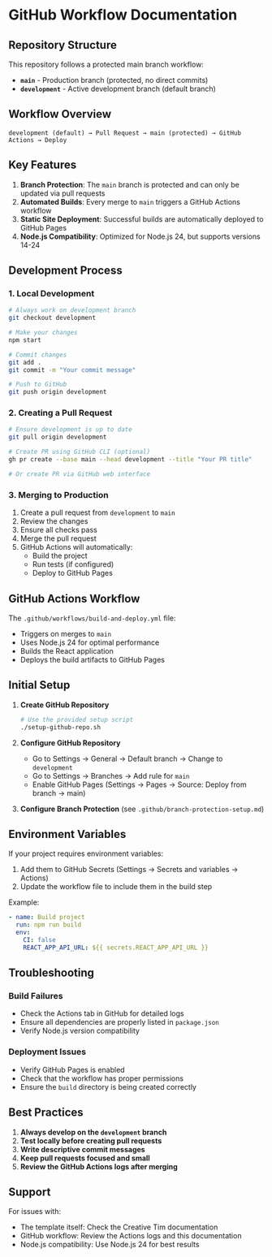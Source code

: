 # GitHub Workflow Documentation

## Repository Structure

This repository follows a protected main branch workflow:

- **`main`** - Production branch (protected, no direct commits)
- **`development`** - Active development branch (default branch)

## Workflow Overview

```
development (default) → Pull Request → main (protected) → GitHub Actions → Deploy
```

## Key Features

1. **Branch Protection**: The `main` branch is protected and can only be updated via pull requests
2. **Automated Builds**: Every merge to `main` triggers a GitHub Actions workflow
3. **Static Site Deployment**: Successful builds are automatically deployed to GitHub Pages
4. **Node.js Compatibility**: Optimized for Node.js 24, but supports versions 14-24

## Development Process

### 1. Local Development
```bash
# Always work on development branch
git checkout development

# Make your changes
npm start

# Commit changes
git add .
git commit -m "Your commit message"

# Push to GitHub
git push origin development
```

### 2. Creating a Pull Request
```bash
# Ensure development is up to date
git pull origin development

# Create PR using GitHub CLI (optional)
gh pr create --base main --head development --title "Your PR title"

# Or create PR via GitHub web interface
```

### 3. Merging to Production
1. Create a pull request from `development` to `main`
2. Review the changes
3. Ensure all checks pass
4. Merge the pull request
5. GitHub Actions will automatically:
   - Build the project
   - Run tests (if configured)
   - Deploy to GitHub Pages

## GitHub Actions Workflow

The `.github/workflows/build-and-deploy.yml` file:
- Triggers on merges to `main`
- Uses Node.js 24 for optimal performance
- Builds the React application
- Deploys the build artifacts to GitHub Pages

## Initial Setup

1. **Create GitHub Repository**
   ```bash
   # Use the provided setup script
   ./setup-github-repo.sh
   ```

2. **Configure GitHub Repository**
   - Go to Settings → General → Default branch → Change to `development`
   - Go to Settings → Branches → Add rule for `main`
   - Enable GitHub Pages (Settings → Pages → Source: Deploy from branch → main)

3. **Configure Branch Protection** (see `.github/branch-protection-setup.md`)

## Environment Variables

If your project requires environment variables:

1. Add them to GitHub Secrets (Settings → Secrets and variables → Actions)
2. Update the workflow file to include them in the build step

Example:
```yaml
- name: Build project
  run: npm run build
  env:
    CI: false
    REACT_APP_API_URL: ${{ secrets.REACT_APP_API_URL }}
```

## Troubleshooting

### Build Failures
- Check the Actions tab in GitHub for detailed logs
- Ensure all dependencies are properly listed in `package.json`
- Verify Node.js version compatibility

### Deployment Issues
- Verify GitHub Pages is enabled
- Check that the workflow has proper permissions
- Ensure the `build` directory is being created correctly

## Best Practices

1. **Always develop on the `development` branch**
2. **Test locally before creating pull requests**
3. **Write descriptive commit messages**
4. **Keep pull requests focused and small**
5. **Review the GitHub Actions logs after merging**

## Support

For issues with:
- The template itself: Check the Creative Tim documentation
- GitHub workflow: Review the Actions logs and this documentation
- Node.js compatibility: Use Node.js 24 for best results